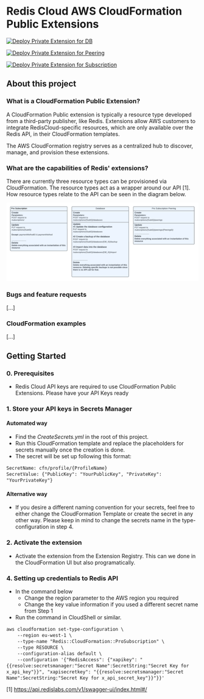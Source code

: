 # Redis Cloud AWS CloudFormation Public Extensions 

[![Deploy Private Extension for DB](https://github.com/FlorinManaila/Redis-CloudFormationResourceType/actions/workflows/submit_private_extension_database.yml/badge.svg?branch=master)](https://github.com/github/docs/actions/workflows/submit_private_extension_database.yml)

[![Deploy Private Extension for Peering](https://github.com/FlorinManaila/Redis-CloudFormationResourceType/actions/workflows/submit_private_extension_peering.yml/badge.svg?branch=master)](https://github.com/github/docs/actions/workflows/submit_private_extension_peering.yml)

[![Deploy Private Extension for Subscription](https://github.com/FlorinManaila/Redis-CloudFormationResourceType/actions/workflows/submit_private_extension_subscription.yml/badge.svg?branch=master)](https://github.com/github/docs/actions/workflows/submit_private_extension_subscription.yml)


## About this project
### What is a CloudFormation Public Extension?
A CloudFormation Public extension is typically a resource type developed from a third-party publisher, like Redis. Extensions allow AWS customers to integrate RedisCloud-specific resources, which are only available over the Redis API, in their CloudFormation templates. 

The AWS CloudFormation registry serves as a centralized hub to discover, manage, and provision these extensions.

### What are the capabilities of Redis' extensions?
There are currently three resource types can be provisioned via CloudFormation. The resource types act as a wrapper around our API [1]. How resource types relate to the API can be seen in the diagram below.

![Diagram](resource_architecture_diagram.png)

### Bugs and feature requests
[...]

### CloudFormation examples
[...]

## Getting Started
### 0. Prerequisites
- Redis Cloud API keys are required to use CloudFormation Public Extensions. Please have your API Keys ready

### 1. Store your API keys in Secrets Manager
#### Automated way
- Find the *CreateSecrets.yml* in the root of this project.
- Run this CloudFormation template and replace the placeholders for secrets manually once the creation is done.
- The secret will be set up following this format:
``` 
SecretName: cfn/profile/{ProfileName}
SecretValue: {"PublicKey": "YourPublicKey", "PrivateKey": "YourPrivateKey"}
```

#### Alternative way
- If you desire a different naming convention for your secrets, feel free to either change the CloudFormation Template or create the secret in any other way. Please keep in mind to change the secrets name in the type-configuration in step 4. 

### 2. Activate the extension
- Activate the extension from the Extension Registry. This can we done in the CloudFormation UI but also programatically.

### 4. Setting up credentials to Redis API

- In the command below
   - Change the region parameter to the AWS region you required
   - Change  the key value information if you used a different secret name from Step 1
- Run the command in CloudShell or similar.

```
aws cloudformation set-type-configuration \
    --region eu-west-1 \
    --type-name "Redis::CloudFormation::ProSubscription" \
    --type RESOURCE \
    --configuration-alias default \
    --configuration '{"RedisAccess": {"xapikey": "{{resolve:secretsmanager:"Secret Name":SecretString:"Secret Key for x_api_key"}}", "xapisecretkey": "{{resolve:secretsmanager:"Secret Name":SecretString:"Secret Key for x_api_secret_key"}}"}}'
```

[1] https://api.redislabs.com/v1/swagger-ui/index.html#/



